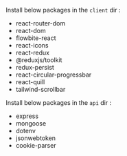 Install below packages in the `client` dir :

- react-router-dom
- react-dom
- flowbite-react
- react-icons
- react-redux
- @reduxjs/toolkit
- redux-persist
- react-circular-progressbar
- react-quill
- tailwind-scrollbar

Install below packages in the `api` dir :

- express
- mongoose
- dotenv
- jsonwebtoken
- cookie-parser
